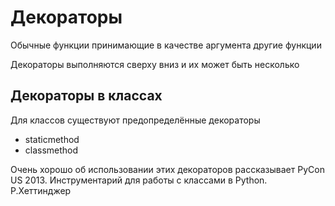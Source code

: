 # Декораторы

Обычные функции принимающие в качестве аргумента другие функции

Декораторы выполняются сверху вниз и их может быть несколько

## Декораторы в классах

Для классов существуют предопределённые декораторы
- staticmethod
- classmethod
  
Очень хорошо об использовании этих декораторов рассказывает PyCon US 2013. Инструментарий для работы с классами в Python. Р.Хеттинджер